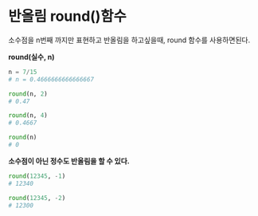 # 반올림 round()함수

소수점을 n번째 까지만 표현하고 반올림을 하고싶을때, round 함수를 사용하면된다.

**round(실수, n)**

```python
n = 7/15
# n = 0.4666666666666667

round(n, 2)
# 0.47

round(n, 4)
# 0.4667

round(n)
# 0
```

**소수점이 아닌 정수도 반올림을 할 수 있다.**

```python
round(12345, -1)
# 12340

round(12345, -2)
# 12300